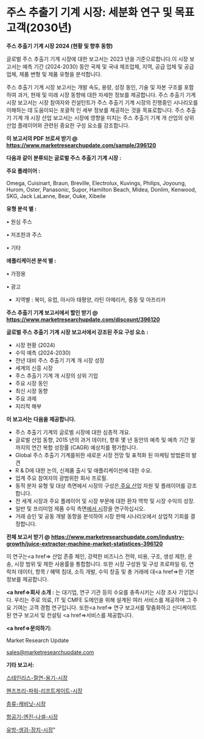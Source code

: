 # 주스 추출기 기계 시장: 세분화 연구 및 목표 고객(2030년)

<strong>주스 추출기 기계 시장 2024 (현황 및 향후 동향)</strong>

글로벌 주스 추출기 기계 시장에 대한 보고서는 2023 년을 기준으로합니다.이 시장 보고서는 예측 기간 (2024-2030) 동안 국제 및 국내 제조업체, 지역, 공급 업체 및 공급 업체, 제품 변형 및 제품 유형을 분석합니다.

주스 추출기 기계 시장 보고서는 개발 속도, 용량, 성장 동인, 기술 및 자본 구조를 포함하여 과거, 현재 및 미래 시장 동향에 대한 자세한 정보를 제공합니다. 주스 추출기 기계 시장 보고서는 시장 참여자와 컨설턴트가 주스 추출기 기계 시장의 진행중인 시나리오를 이해하는 데 도움이되는 포괄적 인 세부 정보를 제공하는 것을 목표로합니다. 주스 추출기 기계 개 시장 산업 보고서는 시장에 영향을 미치는 주스 추출기 기계 개 산업의 상위 산업 플레이어와 관련된 중요한 구성 요소를 강조합니다.



<strong>이 보고서의 PDF 브로셔 받기 @ <a href=https://www.marketresearchupdate.com/sample/396120>https://www.marketresearchupdate.com/sample/396120</a></strong>



<strong>다음과 같이 분류되는 글로벌 주스 추출기 기계 시장 :</strong>



<strong>주요 플레이어 :</strong>

Omega, Cuisinart, Braun, Breville, Electrolux, Kuvings, Philips, Joyoung, Hurom, Oster, Panasonic, Supor, Hamilton Beach, Midea, Donlim, Kenwood, SKG, Jack LaLanne, Bear, Ouke, Xibeile



<strong>유형 분석 별 :</strong>

• 원심 주스

• 저조한과 주스

• 기타



<strong>애플리케이션 분석 별 :</strong>

• 가정용

• 광고

<ul>
  <li>지역별 : 북미, 유럽, 아시아 태평양, 라틴 아메리카, 중동 및 아프리카</li>
</ul>


<strong>주스 추출기 기계 보고서에서 할인 받기 @ <a href=https://www.marketresearchupdate.com/discount/396120>https://www.marketresearchupdate.com/discount/396120</a></strong>



<strong>글로벌 주스 추출기 기계 시장 보고서에서 강조된 주요 구성 요소 :</strong>
<ul>
  <li>시장 현황 (2024)</li>
  <li>수익 예측 (2024-2030)</li>
  <li>전년 대비 주스 추출기 기계 개 시장 성장</li>
  <li>세계의 신흥 시장</li>
  <li>주스 추출기 기계 개 시장의 상위 기업</li>
  <li>주요 시장 동인</li>
  <li>최신 시장 동향</li>
  <li>주요 과제</li>
  <li>지리적 해부</li>
</ul>


<strong>이 보고서는 다음을 제공합니다.</strong>
<ul>
  <li>주스 추출기 기계의 글로벌 시장에 대한 심층적 개요.</li>
  <li>글로벌 산업 동향, 2015 년의 과거 데이터, 향후 몇 년 동안의 예측 및 예측 기간 말까지의 연간 복합 성장률 (CAGR) 예상치를 평가합니다.</li>
  <li>Global 주스 추출기 기계를위한 새로운 시장 전망 및 표적화 된 마케팅 방법론의 발견</li>
  <li>R &amp; D에 대한 논의, 신제품 출시 및 애플리케이션에 대한 수요.</li>
  <li>업계 주요 참여자의 광범위한 회사 프로필.</li>
  <li>동적 분자 유형 및 대상 측면에서 시장의 구성은<a href=> 주요 산</a>업 자원 및 플레이어를 강조합니다.</li>
  <li>전 세계 시장과 주요 플레이어 및 시장 부문에 대한 환자 역학 및 시장 수익의 성장.</li>
  <li>일반 및 프리미엄 제품 수익 측면<a href=>에서 시</a>장을 연구하십시오.</li>
  <li>거래 승인 및 공동 개발 동향을 분석하여 시장 판매 시나리오에서 상업적 기회를 결정합니다.</li>
</ul>



<strong>전체 보고서 받기 @ <a href=https://www.marketresearchupdate.com/industry-growth/juice-extractor-machine-market-statistices-396120>https://www.marketresearchupdate.com/industry-growth/juice-extractor-machine-market-statistices-396120</a></strong>

이 연구는<a href=> 산업 존중</a> 체인, 강력한 비즈니스 전략, 비용, 구조, 생성 제한, 운송, 시장 범위 및 제한 사용률을 통합합니다. 또한 시장 구성원 및 구성 프로파일 링, 연락처 데이터, 항목 / 혜택 침대, 소득 개발, 수익 창출 및 총 거래에 대<a href=>한 기본 </a>정보를 제공합니다.



<strong><a href=>회사 소</a>개 :</strong>
는 대기업, 연구 기관 등의 수요를 충족시키는 시장 조사 기업입니다. 우리는 주로 의료, IT 및 CMFE 도메인을 위해 설계된 여러 서비스를 제공하며 그 주요 기여는 고객 경험 연구입니다. 또한<a href=> 연구 보</a>고서를 맞춤화하고 신디케이트 된 연구 보고서 및 컨설팅 <a href=>서비스</a>를 제공합니다.



<strong><a href=>문의하기:</a></strong>

Market Research Update

sales@marketresearchupdate.com



<strong>기타 보고서:</strong>

<a href=https://www.linkedin.com/pulse/스테인리스-절연-용기-시장-규모-및-성장-2023-market-matrix-musings-analysis/>스테인리스-절연-용기-시장</a>

<a href=https://www.linkedin.com/pulse/핸즈프리-파워-리프트게이트-시장-세분화-연구-및-목표-고객2029년-p9mhf/>핸즈프리-파워-리프트게이트-시장</a>

<a href=https://www.linkedin.com/pulse/층류-캐비닛-시장-규모-및-성장-2023-analytics-alchemy-360-analysis-i3sff/>층류-캐비닛-시장</a>

<a href=https://www.linkedin.com/pulse/항공기-엔진-나셀-시장-동향-및-성장-전망-analytics-alchemy-360-analysis-fvmhf/>항공기-엔진-나셀-시장</a>

<a href=https://www.linkedin.com/pulse/유방-생검-장치-시장-경쟁-분석-및-성장-잠재력-2029-survey-savvy-insights-360-analysis-vbpff/>유방-생검-장치-시장</a>"
